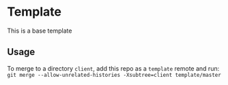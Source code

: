 # Template
This is a base template

## Usage
To merge to a directory `client`, add this repo as a `template`
remote and run:
`git merge --allow-unrelated-histories -Xsubtree=client template/master`